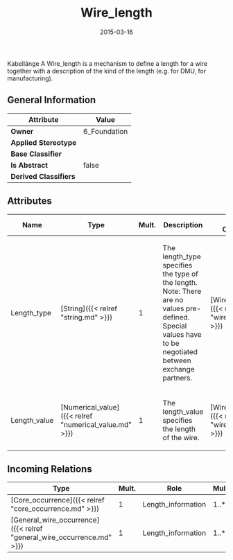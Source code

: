 ﻿---
title: Wire_length
toc: false
type: specs
date: "2015-03-16"
draft: false
specification: KBL
version: 2.4
documentType: "Recommendation"
elementType: Class
classes:
  - Wire_length
menu_name: kbl-2.4
---
<p>Kabellänge  A Wire_length is a mechanism to define a length for a wire together with a description of the kind of the length (e.g. for DMU, for manufacturing).</p>

## General Information

| Attribute               | Value |
|-------------------------|-------|
| **Owner**               | 6_Foundation |
| **Applied Stereotype**  |   |
| **Base Classifier**     |   |
| **Is Abstract**         | false |
| **Derived Classifiers** |   |

## Attributes
|  Name  |  Type  |  Mult.  |  Description  |  Owning Classifier  |
|--------|--------|---------|---------------|--------------|
|Length_type | [String]({{< relref "string.md" >}}) | 1 | <p>The length_type specifies the type of the length. Note: There are no values pre-defined. Special values have to be negotiated between exchange partners.</p> | [Wire_length]({{< relref "wire_length.md" >}}) |
|Length_value | [Numerical_value]({{< relref "numerical_value.md" >}}) | 1 | <p>The length_value specifies the length of the wire. </p> | [Wire_length]({{< relref "wire_length.md" >}}) |

##  Incoming Relations
|    Type  |   Mult.  |   Role    |   Mult.   |   Description  |
|----------|----------|-----------|-----------|----------------|
| [Core_occurrence]({{< relref "core_occurrence.md" >}}) | 1 | Length_information | 1..* |  |
| [General_wire_occurrence]({{< relref "general_wire_occurrence.md" >}}) | 1 | Length_information | 1..* |  |
